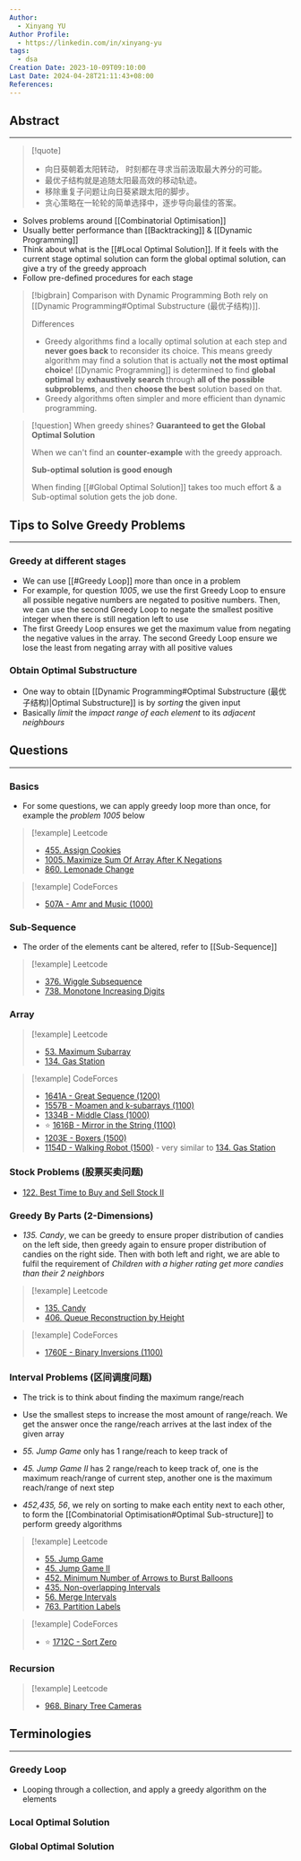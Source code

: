 ```yaml
---
Author:
  - Xinyang YU
Author Profile:
  - https://linkedin.com/in/xinyang-yu
tags:
  - dsa
Creation Date: 2023-10-09T09:10:00
Last Date: 2024-04-28T21:11:43+08:00
References: 
---
```

## Abstract
---
>[!quote]
>- 向日葵朝着太阳转动， 时刻都在寻求当前汲取最大养分的可能。 
>- 最优子结构就是追随太阳最高效的移动轨迹。
>- 移除重复子问题让向日葵紧跟太阳的脚步。
>- 贪心策略在一轮轮的简单选择中，逐步导向最佳的答案。


- Solves problems around [[Combinatorial Optimisation]]
- Usually better performance than [[Backtracking]] & [[Dynamic Programming]]
- Think about what is the [[#Local Optimal Solution]]. If it feels with the current stage optimal solution can form the global optimal solution, can give a try of the greedy approach 
- Follow pre-defined procedures for each stage



>[!bigbrain] Comparison with Dynamic Programming
> Both rely on [[Dynamic Programming#Optimal Substructure (最优子结构)]].
> 
> Differences
> - Greedy algorithms find a locally optimal solution at each step and **never goes back** to reconsider its choice. This means greedy algorithm may find a solution that is actually **not the most optimal choice**! [[Dynamic Programming]] is determined to find **global optimal** by **exhaustively search** through **all of the possible subproblems**, and then **choose the best** solution based on that.
> - Greedy algorithms often simpler and more efficient than dynamic programming.

>[!question] When greedy shines?
> **Guaranteed to get the Global Optimal Solution**
> 
> When we can't find an **counter-example** with the greedy approach.
> 
> **Sub-optimal solution is good enough**
> 
> When finding [[#Global Optimal Solution]] takes too much effort & a Sub-optimal solution gets the job done.


## Tips to Solve Greedy Problems
---
### Greedy at different stages
- We can use [[#Greedy Loop]] more than once in a problem
- For example, for question *1005*, we use the first Greedy Loop to ensure all possible negative numbers are negated to positive numbers. Then, we can use the second Greedy Loop to negate the smallest positive integer when there is still negation left to use
- The first Greedy Loop ensures we get the maximum value from negating the negative values in the array. The second Greedy Loop ensure we lose the least from negating array with all positive values
### Obtain Optimal Substructure
- One way to obtain [[Dynamic Programming#Optimal Substructure (最优子结构)|Optimal Substructure]] is by *sorting* the given input
- Basically *limit* the *impact range of each element* to its *adjacent neighbours*

## Questions
---
### Basics 
- For some questions, we can apply greedy loop more than once, for example the *problem 1005* below

>[!example] Leetcode
>- [455. Assign Cookies](https://leetcode.cn/problems/assign-cookies/)
>- [1005. Maximize Sum Of Array After K Negations](https://leetcode.cn/problems/maximize-sum-of-array-after-k-negations/)
>- [860. Lemonade Change](https://leetcode.cn/problems/lemonade-change/)

>[!example] CodeForces
>- [507A - Amr and Music (1000)](https://codeforces.com/problemset/problem/507/A)

### Sub-Sequence
- The order of the elements cant be altered, refer to [[Sub-Sequence]]

>[!example] Leetcode
>- [376. Wiggle Subsequence](https://leetcode.cn/problems/wiggle-subsequence/)
>- [738. Monotone Increasing Digits](https://leetcode.cn/problems/monotone-increasing-digits/)




### Array

>[!example] Leetcode
>- [53. Maximum Subarray](https://leetcode.cn/problems/maximum-subarray/)
>- [134. Gas Station](https://leetcode.cn/problems/gas-station/)

>[!example] CodeForces
>- [1641A - Great Sequence (1200)](https://codeforces.com/problemset/problem/1641/A)
>- [1557B - Moamen and k-subarrays (1100)](https://codeforces.com/problemset/problem/1557/B)
>- [1334B - Middle Class (1000)](https://codeforces.com/problemset/problem/1334/B)
>- ⭐ [1616B - Mirror in the String (1100)](https://codeforces.com/problemset/problem/1616/B)
>- [1203E - Boxers (1500)](https://codeforces.com/problemset/problem/1203/E)
>- [1154D - Walking Robot (1500)](https://codeforces.com/problemset/problem/1154/D) - very similar to [134. Gas Station](https://leetcode.cn/problems/gas-station/)


### Stock Problems (股票买卖问题)
- [122. Best Time to Buy and Sell Stock II](https://leetcode.cn/problems/best-time-to-buy-and-sell-stock-ii/)

### Greedy By Parts (2-Dimensions)
- *135. Candy*, we can be greedy to ensure proper distribution of candies on the left side, then greedy again to ensure proper distribution of candies on the right side. Then with both left and right, we are able to fulfil the requirement of *Children with a higher rating get more candies than their 2 neighbors*

>[!example] Leetcode
>- [135. Candy](https://leetcode.cn/problems/candy/)
>- [406. Queue Reconstruction by Height](https://leetcode.cn/problems/queue-reconstruction-by-height/)

>[!example] CodeForces
>- [1760E - Binary Inversions (1100)](https://codeforces.com/contest/1760/problem/E)

### Interval Problems (区间调度问题)

- The trick is to think about finding the maximum range/reach
- Use the smallest steps to increase the most amount of range/reach. We get the answer once the range/reach arrives at the last index of the given array
- *55. Jump Game* only has 1 range/reach to keep track of 
- *45. Jump Game II* has 2 range/reach to keep track of, one is the maximum reach/range of current step, another one is the maximum reach/range of next step


- *452,435, 56*, we rely on sorting to make each entity next to each other, to form the [[Combinatorial Optimisation#Optimal Sub-structure]] to perform greedy algorithms

>[!example] Leetcode
>- [55. Jump Game](https://leetcode.cn/problems/jump-game/)
>- [45. Jump Game II](https://leetcode.cn/problems/jump-game-ii/)
>- [452. Minimum Number of Arrows to Burst Balloons](https://leetcode.cn/problems/minimum-number-of-arrows-to-burst-balloons/)
>- [435. Non-overlapping Intervals](https://leetcode.cn/problems/non-overlapping-intervals/)
>- [56. Merge Intervals](https://leetcode.cn/problems/merge-intervals/)
>- [763. Partition Labels](https://leetcode.cn/problems/partition-labels/)

>[!example] CodeForces
>- ⭐ [1712C - Sort Zero](https://codeforces.com/contest/1712/problem/C)

### Recursion

>[!example] Leetcode
>- [968. Binary Tree Cameras](https://leetcode.cn/problems/binary-tree-cameras/)



## Terminologies 
---
### Greedy Loop
- Looping through a collection, and apply a greedy algorithm on the elements
### Local Optimal Solution 
### Global Optimal Solution